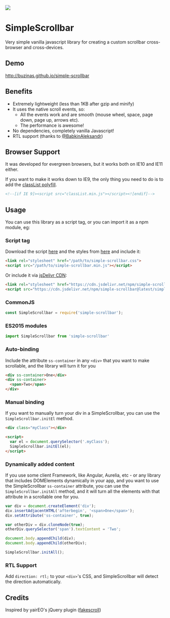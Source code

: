 [![](https://data.jsdelivr.com/v1/package/npm/simple-scrollbar/badge)](https://www.jsdelivr.com/package/npm/simple-scrollbar)

# SimpleScrollbar
Very simple vanilla javascript library for creating a custom scrollbar cross-browser and cross-devices.

## Demo
http://buzinas.github.io/simple-scrollbar

## Benefits

- Extremely lightweight (less than 1KB after gzip and minify)
- It uses the native scroll events, so:
  - All the events work and are smooth (mouse wheel, space, page down, page up, arrows etc).
  - The performance is awesome!
- No dependencies, completely vanilla Javascript!
- RTL support (thanks to [@BabkinAleksandr](https://github.com/BabkinAleksandr))

## Browser Support

It was developed for evergreen browsers, but it works both on IE10 and IE11 either.

If you want to make it works down to IE9, the only thing you need to do is to add the [classList polyfill](https://github.com/eligrey/classList.js).

```HTML
<!--[if IE 9]><script src="classList.min.js"></script><![endif]-->
```

## Usage

You can use this library as a script tag, or you can import it as a npm module, eg:

### Script tag

Download the script [here](https://github.com/buzinas/simple-scrollbar/blob/master/simple-scrollbar.min.js) and the styles from [here](https://github.com/buzinas/simple-scrollbar/blob/master/simple-scrollbar.css) and include it:

```html
<link rel="stylesheet" href="/path/to/simple-scrollbar.css">
<script src="/path/to/simple-scrollbar.min.js"></script>
```

Or include it via [jsDelivr CDN](https://www.jsdelivr.com/package/npm/simple-scrollbar):

```html
<link rel="stylesheet" href="https://cdn.jsdelivr.net/npm/simple-scrollbar@latest/simple-scrollbar.css">
<script src="https://cdn.jsdelivr.net/npm/simple-scrollbar@latest/simple-scrollbar.min.js"></script>
```

### CommonJS

```js
const SimpleScrollbar = require('simple-scrollbar');
```

### ES2015 modules

```js
import SimpleScrollbar from 'simple-scrollbar'
```

### Auto-binding
Include the attribute `ss-container` in any `<div>` that you want to make scrollable, and the library will turn it for you

```HTML
<div ss-container>One</div>
<div ss-container>
  <span>Two</span>
</div>
```

### Manual binding
If you want to manually turn your div in a SimpleScrollbar, you can use the `SimpleScrollbar.initEl` method.

```HTML
<div class="myClass"></div>

<script>
  var el = document.querySelector('.myClass');
  SimpleScrollbar.initEl(el);
</script>
```

### Dynamically added content
If you use some client Framework, like Angular, Aurelia, etc - or any library that includes DOMElements dynamically in your app, and you want to use the SimpleScrollbar `ss-container` attribute, you can use the `SimpleScrollbar.initAll` method, and it will turn all the elements with that attribute in a scrollable one for you.

```Javascript
var div = document.createElement('div');
div.insertAdjacentHTML('afterbegin', '<span>One</span>');
div.setAttribute('ss-container', true);

var otherDiv = div.cloneNode(true);
otherDiv.querySelector('span').textContent = 'Two';

document.body.appendChild(div);
document.body.appendChild(otherDiv);

SimpleScrollbar.initAll();
```


### RTL Support

Add `direction: rtl;` to your `<div>`'s CSS, and SimpleScrollbar will detect the direction automatically.

## Credits
Inspired by yairEO's jQuery plugin ([fakescroll](https://github.com/yairEO/fakescroll))
